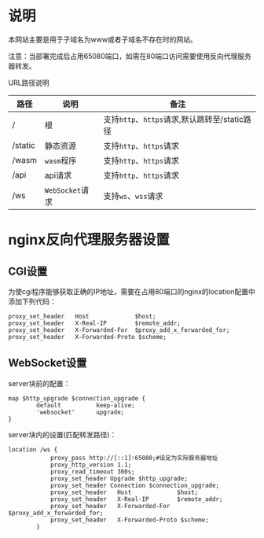 # 说明

本网站主要是用于子域名为www或者子域名不存在时的网站。

注意：当部署完成后占用65080端口，如需在80端口访问需要使用反向代理服务器转发。

URL路径说明

| 路径    | 说明            | 备注                                          |
| ------- | --------------- | --------------------------------------------- |
| /       | 根              | 支持`http`、`https`请求,默认跳转至/static路径 |
| /static | 静态资源        | 支持`http`、`https`请求                       |
| /wasm   | `wasm`程序      | 支持`http`、`https`请求                       |
| /api    | api请求         | 支持`http`、`https`请求                       |
| /ws     | `WebSocket`请求 | 支持`ws`、`wss`请求                           |



# nginx反向代理服务器设置

## CGI设置

为使cgi程序能够获取正确的IP地址，需要在占用80端口的nginx的location配置中添加下列代码：

```nginx
proxy_set_header   Host             $host;
proxy_set_header   X-Real-IP        $remote_addr;
proxy_set_header   X-Forwarded-For  $proxy_add_x_forwarded_for;
proxy_set_header   X-Forwarded-Proto $scheme;
```

## WebSocket设置

server块前的配置：

```nginx
map $http_upgrade $connection_upgrade {
        default          keep-alive;
        'websocket'      upgrade;
}

```

server块内的设置(匹配转发路径)：

```nginx
location /ws {
            proxy_pass http://[::1]:65080;#设定为实际服务器地址
            proxy_http_version 1.1;
            proxy_read_timeout 300s;
            proxy_set_header Upgrade $http_upgrade;
            proxy_set_header Connection $connection_upgrade;
            proxy_set_header   Host             $host;
            proxy_set_header   X-Real-IP        $remote_addr;
            proxy_set_header   X-Forwarded-For  $proxy_add_x_forwarded_for;
            proxy_set_header   X-Forwarded-Proto $scheme;
        }

```


